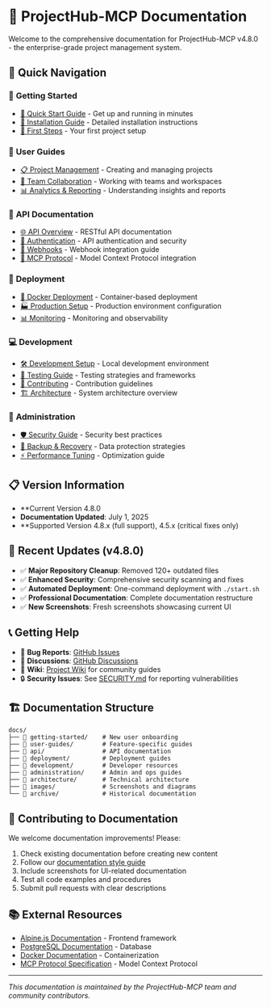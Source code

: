 # 📖 ProjectHub-MCP Documentation

Welcome to the comprehensive documentation for ProjectHub-MCP v4.8.0 - the enterprise-grade project management system.

## 🚀 Quick Navigation

### 🏁 **Getting Started**
- [📖 Quick Start Guide](getting-started/README.md) - Get up and running in minutes
- [💾 Installation Guide](getting-started/INSTALLATION.md) - Detailed installation instructions
- [👋 First Steps](getting-started/FIRST_STEPS.md) - Your first project setup

### 👥 **User Guides**
- [📋 Project Management](user-guides/PROJECT_MANAGEMENT.md) - Creating and managing projects
- [🤝 Team Collaboration](user-guides/TEAM_COLLABORATION.md) - Working with teams and workspaces
- [📊 Analytics & Reporting](user-guides/ANALYTICS.md) - Understanding insights and reports

### 🔧 **API Documentation**
- [🌐 API Overview](api/README.md) - RESTful API documentation
- [🔐 Authentication](WEBHOOK_API.md) - API authentication and security
- [📡 Webhooks](WEBHOOK_API.md) - Webhook integration guide
- [🔗 MCP Protocol](api/MCP_PROTOCOL.md) - Model Context Protocol integration

### 🚀 **Deployment**
- [🐳 Docker Deployment](deployment/DEPLOYMENT.md) - Container-based deployment
- [🏭 Production Setup](deployment/PRODUCTION.md) - Production environment configuration
- [📊 Monitoring](deployment/MONITORING.md) - Monitoring and observability

### 💻 **Development**
- [🛠️ Development Setup](development/SETUP.md) - Local development environment
- [🧪 Testing Guide](development/TESTING.md) - Testing strategies and frameworks
- [🤝 Contributing](development/CONTRIBUTING.md) - Contribution guidelines
- [🏗️ Architecture](architecture/README.md) - System architecture overview

### 🔐 **Administration**
- [🛡️ Security Guide](administration/SECURITY.md) - Security best practices
- [💾 Backup & Recovery](administration/BACKUP.md) - Data protection strategies
- [⚡ Performance Tuning](administration/PERFORMANCE.md) - Optimization guide

## 📋 Version Information

- **Current Version 4.8.0
- **Documentation Updated**: July 1, 2025
- **Supported Version 4.8.x (full support), 4.5.x (critical fixes only)

## 🔄 Recent Updates (v4.8.0)

- ✅ **Major Repository Cleanup**: Removed 120+ outdated files
- ✅ **Enhanced Security**: Comprehensive security scanning and fixes
- ✅ **Automated Deployment**: One-command deployment with `./start.sh`
- ✅ **Professional Documentation**: Complete documentation restructure
- ✅ **New Screenshots**: Fresh screenshots showcasing current UI

## 📞 Getting Help

- 🐛 **Bug Reports**: [GitHub Issues](https://github.com/anubissbe/ProjectHub-Mcp/issues)
- 💬 **Discussions**: [GitHub Discussions](https://github.com/anubissbe/ProjectHub-Mcp/discussions)
- 📖 **Wiki**: [Project Wiki](../wiki/) for community guides
- 🔒 **Security Issues**: See [SECURITY.md](../SECURITY.md) for reporting vulnerabilities

## 🏗️ Documentation Structure

```
docs/
├── 📁 getting-started/    # New user onboarding
├── 📁 user-guides/        # Feature-specific guides
├── 📁 api/                # API documentation
├── 📁 deployment/         # Deployment guides
├── 📁 development/        # Developer resources
├── 📁 administration/     # Admin and ops guides
├── 📁 architecture/       # Technical architecture
├── 📁 images/             # Screenshots and diagrams
└── 📁 archive/            # Historical documentation
```

## 🤝 Contributing to Documentation

We welcome documentation improvements! Please:

1. Check existing documentation before creating new content
2. Follow our [documentation style guide](development/CONTRIBUTING.md)
3. Include screenshots for UI-related documentation
4. Test all code examples and procedures
5. Submit pull requests with clear descriptions

## 📚 External Resources

- [Alpine.js Documentation](https://alpinejs.dev/) - Frontend framework
- [PostgreSQL Documentation](https://www.postgresql.org/docs/) - Database
- [Docker Documentation](https://docs.docker.com/) - Containerization
- [MCP Protocol Specification](https://github.com/modelcontextprotocol/specification) - Model Context Protocol

---

*This documentation is maintained by the ProjectHub-MCP team and community contributors.*